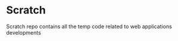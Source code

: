 # Scratch
Scratch repo contains all the temp code related to web applications developments
<!-- Created this repo to push the code developed during learning phase -->
